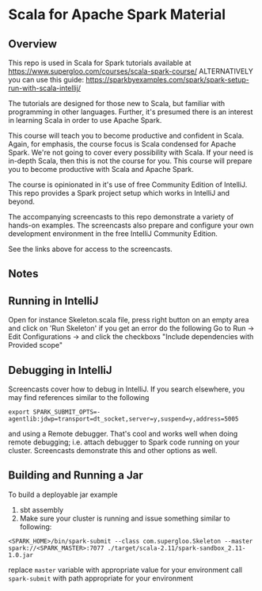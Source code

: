 # Scala for Apache Spark Material

## Overview
This repo is used in Scala for Spark tutorials available at https://www.supergloo.com/courses/scala-spark-course/
ALTERNATIVELY you can use this guide: https://sparkbyexamples.com/spark/spark-setup-run-with-scala-intellij/

The tutorials are designed for those new to Scala, but familiar with programming in other languages.  Further, it's presumed there is an interest in learning Scala in order to use Apache Spark.  

This course will teach you to become productive and confident in Scala.  Again, for emphasis, the course focus is Scala condensed for Apache Spark.  We're not going to cover every possibility with Scala.  If your need is in-depth Scala, then this is not the course for you.  This course will prepare you to become productive with Scala and Apache Spark.

The course is opinionated in it's use of free Community Edition of IntelliJ.  This repo provides a Spark project setup which works in IntelliJ and beyond. 

The accompanying screencasts to this repo demonstrate a variety of hands-on examples.  The screencasts also prepare and configure your own development environment in the free IntelliJ Community Edition.

See the links above for access to the screencasts.

## Notes
## Running in IntelliJ
Open for instance Skeleton.scala file, press right button on an empty area and click on 'Run Skeleton' if you get an error do the following
Go to Run -> Edit Configurations -> and click the checkboxs "Include dependencies with Provided scope"

## Debugging in IntelliJ

Screencasts cover how to debug in IntelliJ.  If you search elsewhere, you may find references similar to the following

`export SPARK_SUBMIT_OPTS=-agentlib:jdwp=transport=dt_socket,server=y,suspend=y,address=5005`

and using a Remote debugger.  That's cool and works well when doing remote debugging; i.e. attach debugger to Spark code running on your cluster.  Screencasts demonstrate this and other options as well.


## Building and Running a Jar
To build a deployable jar example

1. sbt assembly
2. Make sure your cluster is running and issue something similar to following:

```
<SPARK_HOME>/bin/spark-submit --class com.supergloo.Skeleton --master spark://<SPARK_MASTER>:7077 ./target/scala-2.11/spark-sandbox_2.11-1.0.jar
```

replace `master` variable with appropriate value for your environment
call `spark-submit` with path appropriate for your environment
